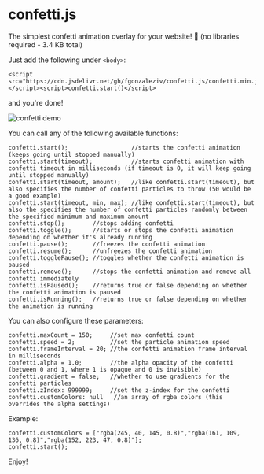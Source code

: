 # confetti.js

The simplest confetti animation overlay for your website! 🙂 (no libraries required - 3.4 KB total)

Just add the following under `<body>`:

    <script src="https://cdn.jsdelivr.net/gh/fgonzaleziv/confetti.js/confetti.min.js"></script><script>confetti.start()</script>

and you're done!

![confetti demo](https://i.imgur.com/Tjc8NvJ.png)

You can call any of the following available functions:

    confetti.start();                  //starts the confetti animation (keeps going until stopped manually)
    confetti.start(timeout);           //starts confetti animation with confetti timeout in milliseconds (if timeout is 0, it will keep going until stopped manually)
    confetti.start(timeout, amount);   //like confetti.start(timeout), but also specifies the number of confetti particles to throw (50 would be a good example)
    confetti.start(timeout, min, max); //like confetti.start(timeout), but also the specifies the number of confetti particles randomly between the specified minimum and maximum amount
    confetti.stop();        //stops adding confetti
    confetti.toggle();      //starts or stops the confetti animation depending on whether it's already running
    confetti.pause();       //freezes the confetti animation
    confetti.resume();      //unfreezes the confetti animation
    confetti.togglePause(); //toggles whether the confetti animation is paused
    confetti.remove();      //stops the confetti animation and remove all confetti immediately
    confetti.isPaused();    //returns true or false depending on whether the confetti animation is paused
    confetti.isRunning();   //returns true or false depending on whether the animation is running

You can also configure these parameters:

    confetti.maxCount = 150;     //set max confetti count
    confetti.speed = 2;          //set the particle animation speed
    confetti.frameInterval = 20; //the confetti animation frame interval in milliseconds
    confetti.alpha = 1.0;        //the alpha opacity of the confetti (between 0 and 1, where 1 is opaque and 0 is invisible)
    confetti.gradient = false;   //whether to use gradients for the confetti particles
    confetti.zIndex: 999999;     //set the z-index for the confetti
    confetti.customColors: null   //an array of rgba colors (this overrides the alpha settings)

Example:

    confetti.customColors = ["rgba(245, 40, 145, 0.8)","rgba(161, 109, 136, 0.8)","rgba(152, 223, 47, 0.8)"];
    confetti.start();
    
Enjoy!
